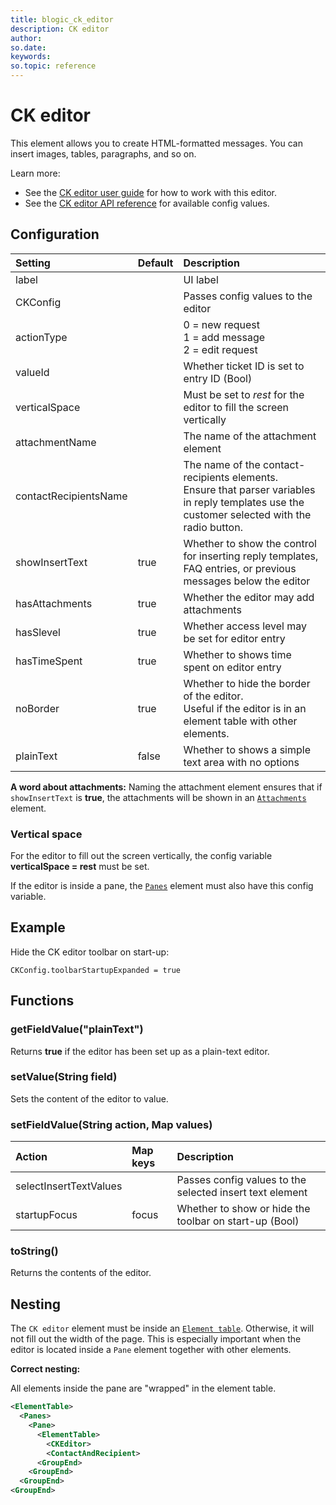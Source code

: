 ```yaml
---
title: blogic_ck_editor
description: CK editor
author:
so.date:
keywords:
so.topic: reference
---
```


# CK editor

This element allows you to create HTML-formatted messages. You can insert images, tables, paragraphs, and so on.

Learn more:

* See the [CK editor user guide][1] for how to work with this editor.
* See the [CK editor API reference][2] for available config values.

## Configuration

| Setting               | Default | Description                                                        |
|:----------------------|:--------|:-------------------------------------------------------------------|
| label                 |         | UI label                                                           |
| CKConfig              |         | Passes config values to the editor                                 |
| actionType            |         | 0 = new request<br>1 = add message<br> 2 = edit request          |
| valueId               |         | Whether ticket ID is set to entry ID (Bool)                        |
| verticalSpace         |         | Must be set to *rest* for the editor to fill the screen vertically |
| attachmentName        |         | The name of the attachment element                                 |
| contactRecipientsName |         | The name of the contact-recipients elements.<br>Ensure that parser variables in reply templates use the customer selected with the radio button. |
| showInsertText        | true    | Whether to show the control for inserting reply templates, FAQ entries, or previous messages below the editor |
| hasAttachments        | true    | Whether the editor may add attachments                             |
| hasSlevel             | true    | Whether access level may be set for editor entry                   |
| hasTimeSpent          | true    | Whether to shows time spent on editor entry                        |
| noBorder              | true    | Whether to hide the border of the editor.<br>Useful if the editor is in an element table with other elements. |
| plainText             | false   | Whether to shows a simple text area with no options                |

**A word about attachments:**
Naming the attachment element ensures that if `showInsertText` is **true**, the attachments will be shown in an [`Attachments`][3] element.

### Vertical space

For the editor to fill out the screen vertically, the config variable **verticalSpace = rest** must be set.

If the editor is inside a pane, the [`Panes`][4] element must also have this config variable.

## Example

Hide the CK editor toolbar on start-up:

```crmscript
CKConfig.toolbarStartupExpanded = true
```

## Functions

### getFieldValue("plainText")

Returns **true** if the editor has been set up as a plain-text editor.

### setValue(String field)

Sets the content of the editor to value.

### setFieldValue(String action, Map values)

| Action                 | Map keys | Description                                              |
|:-----------------------|:---------|:---------------------------------------------------------|
| selectInsertTextValues |          | Passes config values to the selected insert text element |
| startupFocus           | focus    | Whether to show or hide the toolbar on start-up (Bool)   |

### toString()

Returns the contents of the editor.

## Nesting

The `CK editor` element must be inside an [`Element table`][5]. Otherwise, it will not fill out the width of the page.
This is especially important when the editor is located inside a `Pane` element together with other elements.

**Correct nesting:**

All elements inside the pane are "wrapped" in the element table.

```xml
<ElementTable>
  <Panes>
    <Pane>
      <ElementTable>
        <CKEditor>
        <ContactAndRecipient>
      <GroupEnd>
    <GroupEnd>
  <GroupEnd>
<GroupEnd>
```

<!-- Referenced links -->
[1]: http://docs.cksource.com/CKEditor_3.x/Users_Guide
[2]: http://docs.cksource.com/ckeditor_api/symbols/CKEDITOR.config.html
[3]: attachment.md
[4]: panes.md
[5]: element-table.md
